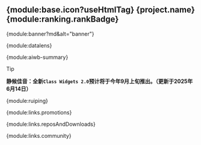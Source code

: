 ---
---

## {module:base.icon?useHtmlTag} {project.name} {module:ranking.rankBadge}

{module:banner?md&alt="banner"}

{module:datalens}

{module:aiwb-summary}

> [!TIP]
>
> **静候佳音：全新`Class Widgets 2.0`预计将于今年9月上旬推出。（更新于2025年6月14日）**

{module:ruiping}

{module:links.promotions}

{module:links.reposAndDownloads}

{module:links.community}
